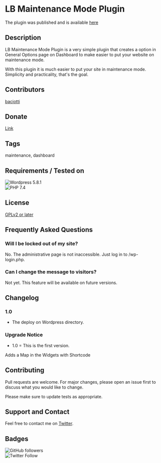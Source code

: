 # LB Maintenance Mode Plugin
The plugin was published and is available [here](https://br.wordpress.org/plugins/lb-maintenance-mode/)


## Description 

LB Maintenance Mode Plugin is a very simple plugin that creates a option in General Options page on Dashboard to make easier to put your website on maintenance mode.


With this plugin it is much easier to put your site in maintenance mode. Simplicity and practicality, that's the goal.

## Contributors
[baciotti](https://github.com/bacciotti)

## Donate 
[Link](https://www.paypal.com/donate?business=ZTZUNBT2CJ7EU&no_recurring=0&currency_code=BRL)

## Tags
maintenance, dashboard

## Requirements / Tested on
![Wordpress 5.8.1](https://img.shields.io/badge/Wordpress-5.8.1-green)  
![PHP 7.4](https://img.shields.io/badge/PHP-7.4-blue)  


## License
[GPLv2 or later](https://www.gnu.org/licenses/gpl-2.0.html)


## Frequently Asked Questions

### Will I be locked out of my site?
No. The administrative page is not inaccessible. Just log in to /wp-login.php.

### Can I change the message to visitors? 

Not yet. This feature will be available on future versions.

## Changelog
### 1.0
- The deploy on Wordpress directory.

### Upgrade Notice
- 1.0 = This is the first version.

Adds a Map in the Widgets with Shortcode

## Contributing
Pull requests are welcome. For major changes, please open an issue first to discuss what you would like to change.

Please make sure to update tests as appropriate.

## Support and Contact
Feel free to contact me on [Twitter](twitter.com/baciotti).


## Badges
![GitHub followers](https://img.shields.io/github/followers/bacciotti?style=social)  
![Twitter Follow](https://img.shields.io/twitter/follow/baciotti?style=social)

